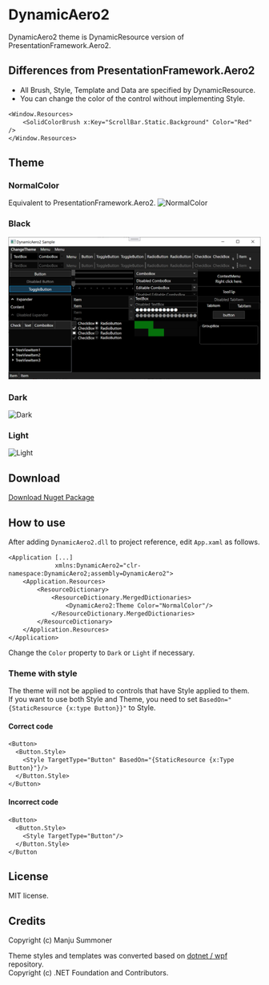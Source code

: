 # DynamicAero2
DynamicAero2 theme is DynamicResource version of PresentationFramework.Aero2.

## Differences from PresentationFramework.Aero2
 - All Brush, Style, Template and Data are specified by DynamicResource.
 - You can change the color of the control without implementing Style.
```xaml
<Window.Resources>
    <SolidColorBrush x:Key="ScrollBar.Static.Background" Color="Red" />
</Window.Resources>
```

## Theme
### NormalColor
Equivalent to PresentationFramework.Aero2.
![NormalColor](docs/normalcolor.png)
### Black
![Dark](docs/black.png)
### Dark
![Dark](docs/dark.png)
### Light
![Light](docs/light.png)

## Download
[Download Nuget Package](https://www.nuget.org/packages/DynamicAero2/)

## How to use
After adding `DynamicAero2.dll` to project reference, edit `App.xaml` as follows.
```xaml
<Application [...]
             xmlns:DynamicAero2="clr-namespace:DynamicAero2;assembly=DynamicAero2">
    <Application.Resources>
        <ResourceDictionary>
            <ResourceDictionary.MergedDictionaries>
                <DynamicAero2:Theme Color="NormalColor"/>
            </ResourceDictionary.MergedDictionaries>
        </ResourceDictionary>
    </Application.Resources>
</Application>
```
Change the `Color` property to `Dark` or `Light` if necessary.

### Theme with style
The theme will not be applied to controls that have Style applied to them.  
If you want to use both Style and Theme, you need to set `BasedOn="{StaticResource {x:type Button}}"` to Style.

#### Correct code
```xaml
<Button>
  <Button.Style>
    <Style TargetType="Button" BasedOn="{StaticResource {x:Type Button}"}/>
  </Button.Style>
</Button>
```

#### Incorrect code
```xaml
<Button>
  <Button.Style>
    <Style TargetType="Button"/>
  </Button.Style>
</Button
```

## License
MIT license.

## Credits
Copyright (c) Manju Summoner

Theme styles and templates was converted based on [dotnet / wpf](https://github.com/dotnet/wpf/tree/master/src/Microsoft.DotNet.Wpf/src/Themes/XAML) repository.  
Copyright (c) .NET Foundation and Contributors.